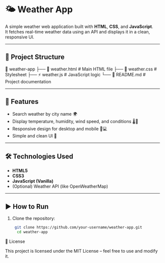 # 🌤️ Weather App

A simple weather web application built with **HTML**, **CSS**, and **JavaScript**.  
It fetches real-time weather data using an API and displays it in a clean, responsive UI.

---

## 📂 Project Structure
📁 weather-app
├── 📄 weather.html # Main HTML file
├── 🎨 weather.css # Stylesheet
├── ⚡ weather.js # JavaScript logic
└── 📝 README.md # Project documentation


----

## 🚀 Features
- Search weather by city name 🌍
- Display temperature, humidity, wind speed, and conditions 🌡️💨
- Responsive design for desktop and mobile 📱💻
- Simple and clean UI 🎨

----

## 🛠️ Technologies Used
- **HTML5**  
- **CSS3**  
- **JavaScript (Vanilla)**  
- (Optional) Weather API (like OpenWeatherMap)

---


## ▶️ How to Run
1. Clone the repository:
   ```bash
    git clone https://github.com/your-username/weather-app.git
     cd weather-app


 📜 License

This project is licensed under the MIT License – feel free to use and modify it.
